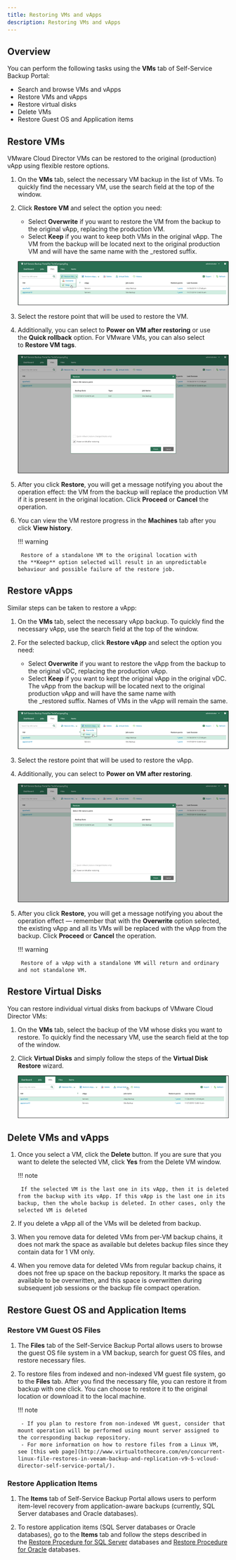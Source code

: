 ```yaml
---
title: Restoring VMs and vApps
description: Restoring VMs and vApps
---
```


## Overview

You can perform the following tasks using the **VMs** tab of Self-Service Backup Portal:

- Search and browse VMs and vApps
- Restore VMs and vApps
- Restore virtual disks
- Delete VMs
- Restore Guest OS and Application items

## Restore VMs

VMware Cloud Director VMs can be restored to the original (production) vApp using flexible restore options.

1. On the **VMs** tab, select the necessary VM backup in the list of VMs. To quickly find the necessary VM, use the search field at the top of the window.

1. Click **Restore VM** and select the option you need:

    - Select **Overwrite** if you want to restore the VM from the backup to the original vApp, replacing the production VM.
    - Select **Keep** if you want to keep both VMs in the original vApp. The VM from the backup will be located next to the original production VM and will have the same name with the \_restored suffix.

    ![Restore VM](./assets/restore_vm.png)

1. Select the restore point that will be used to restore the VM.

1. Additionally, you can select to **Power on VM after restoring** or use the **Quick rollback** option. For VMware VMs, you can also select to **Restore VM tags**.

    ![Power On VM](./assets/power_on_vm.png)

1. After you click **Restore**, you will get a message notifying you about the operation effect: the VM from the backup will replace the production VM if it is present in the original location. Click **Proceed** or **Cancel** the operation.

1. You can view the VM restore progress in the **Machines** tab after you click **View history**.

    !!! warning
        
        Restore of a standalone VM to the original location with the **Keep** option selected will result in an unpredictable behaviour and possible failure of the restore job.

## Restore vApps

Similar steps can be taken to restore a vApp:

1. On the **VMs** tab, select the necessary vApp backup. To quickly find the necessary vApp, use the search field at the top of the window.

1. For the selected backup, click **Restore vApp** and select the option you need:

    - Select **Overwrite** if you want to restore the vApp from the backup to the original vDC, replacing the production vApp.
    - Select **Keep** if you want to kept the original vApp in the original vDC. The vApp from the backup will be located next to the original production vApp and will have the same name with the \_restored suffix. Names of VMs in the vApp will remain the same.

    ![Keep VM](./assets/keep_vm.png)

1. Select the restore point that will be used to restore the vApp.

1. Additionally, you can select to **Power on VM after restoring**.

    ![Power On VM](./assets/power_on_vm.png)

1. After you click **Restore**, you will get a message notifying you about the operation effect — remember that with the **Overwrite** option selected, the existing vApp and all its VMs will be replaced with the vApp from the backup. Click **Proceed** or **Cancel** the operation.

    !!! warning

        Restore of a vApp with a standalone VM will return and ordinary and not standalone VM.

## Restore Virtual Disks

You can restore individual virtual disks from backups of VMware Cloud Director VMs:

1. On the **VMs** tab, select the backup of the VM whose disks you want to restore. To quickly find the necessary VM, use the search field at the top of the window.

1. Click **Virtual Disks** and simply follow the steps of the **Virtual Disk Restore** wizard.

    ![Restore Disk](./assets/virtual_disk_wizard.png)

## Delete VMs and vApps

1. Once you select a VM, click the **Delete** button. If you are sure that you want to delete the selected VM, click **Yes** from the Delete VM window.

    !!! note

        If the selected VM is the last one in its vApp, then it is deleted from the backup with its vApp. If this vApp is the last one in its backup, then the whole backup is deleted. In other cases, only the selected VM is deleted

1. If you delete a vApp all of the VMs will be deleted from backup.

1. When you remove data for deleted VMs from per-VM backup chains, it does not mark the space as available but deletes backup files since they contain data for 1 VM only.

1. When you remove data for deleted VMs from regular backup chains, it does not free up space on the backup repository. It marks the space as available to be overwritten, and this space is overwritten during subsequent job sessions or the backup file compact operation.

## Restore Guest OS and Application Items

### Restore VM Guest OS Files

1. The **Files** tab of the Self-Service Backup Portal allows users to browse the guest OS file system in a VM backup, search for guest OS files, and restore necessary files.

1. To restore files from indexed and non-indexed VM guest file system, go to the **Files** tab. After you find the necessary file, you can restore it from backup with one click. You can choose to restore it to the original location or download it to the local machine.

    !!! note

        - If you plan to restore from non-indexed VM guest, consider that mount operation will be performed using mount server assigned to the corresponding backup repository.
        - For more information on how to restore files from a Linux VM, see [this web page](http://www.virtualtothecore.com/en/concurrent-linux-file-restores-in-veeam-backup-and-replication-v9-5-vcloud-director-self-service-portal/).

### Restore Application Items

1. The **Items** tab of Self-Service Backup Portal allows users to perform item-level recovery from application-aware backups (currently, SQL Server databases and Oracle databases).

1. To restore application items (SQL Server databases or Oracle databases), go to the **Items** tab and follow the steps described in the [Restore Procedure for SQL Server](https://helpcenter.veeam.com/docs/backup/em/em_restore_procedure_sql.html) databases and [Restore Procedure for Oracle](https://helpcenter.veeam.com/docs/backup/em/em_restore_procedure_oracle.html) databases.